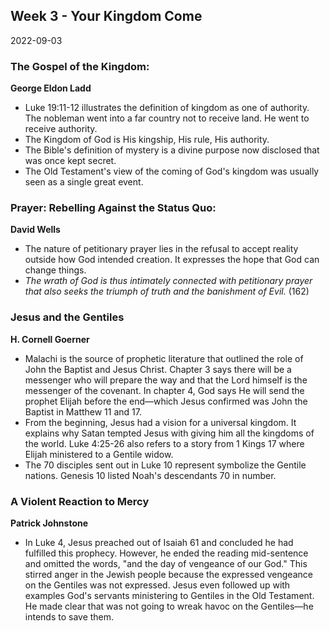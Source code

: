 ## Week 3 - Your Kingdom Come
2022-09-03

### The Gospel of the Kingdom:
**George Eldon Ladd**
- Luke 19:11-12 illustrates the definition of kingdom as one of authority. The nobleman went into a far country not to receive land. He went to receive authority.
- The Kingdom of God is His kingship, His rule, His authority.
- The Bible's definition of mystery is a divine purpose now disclosed that was once kept secret.
- The Old Testament's view of the coming of God's kingdom was usually seen as a single great event.

### Prayer: Rebelling Against the Status Quo:
**David Wells**
- The nature of petitionary prayer lies in the refusal to accept reality outside how God intended creation. It expresses the hope that God can change things. 
- *The wrath of God is thus intimately connected with petitionary prayer that also seeks the triumph of truth and the banishment of Evil.* (162)


### Jesus and the Gentiles
**H. Cornell Goerner**
- Malachi is the source of prophetic literature that outlined the role of John the Baptist and Jesus Christ. Chapter 3 says there will be a messenger who will prepare the way and that the Lord himself is the messenger of the covenant. In chapter 4, God says He will send the prophet Elijah before the end—which Jesus confirmed was John the Baptist in Matthew 11 and 17.
- From the beginning, Jesus had a vision for a universal kingdom. It explains why Satan tempted Jesus with giving him all the kingdoms of the world. Luke 4:25-26 also refers to a story from 1 Kings 17 where Elijah ministered to a Gentile widow.
- The 70 disciples sent out in Luke 10 represent symbolize the Gentile nations. Genesis 10 listed Noah's descendants 70 in number.


### A Violent Reaction to Mercy
**Patrick Johnstone**

- In Luke 4, Jesus preached out of Isaiah 61 and concluded he had fulfilled this prophecy. However, he ended the reading mid-sentence and omitted the words, "and the day of vengeance of our God." This stirred anger in the Jewish people because the expressed vengeance on the Gentiles was not expressed. Jesus even followed up with examples God's servants ministering to Gentiles in the Old Testament. He made clear that was not going to wreak havoc on the Gentiles—he intends to save them.